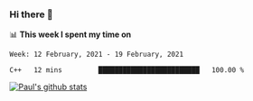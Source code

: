 ### Hi there 👋

📊 **This week I spent my time on**
<!--START_SECTION:waka-->
```text
Week: 12 February, 2021 - 19 February, 2021

C++   12 mins         █████████████████████████   100.00 % 
```
<!--END_SECTION:waka-->


[![Paul's github stats](https://github-readme-stats.vercel.app/api?username=mickeyouyou&theme=dracula&show_icons=true)](https://github.com/anuraghazra/github-readme-stats)
